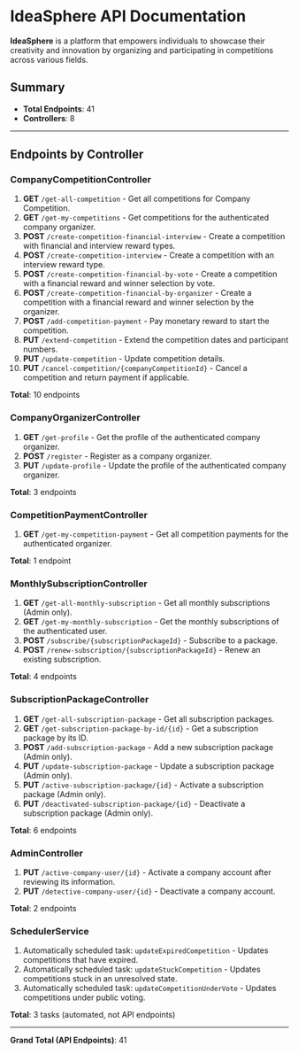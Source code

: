 # IdeaSphere API Documentation

**IdeaSphere** is a platform that empowers individuals to showcase their creativity and innovation by organizing and participating in competitions across various fields.

## Summary
- **Total Endpoints**: 41
- **Controllers**: 8

---

## Endpoints by Controller

### CompanyCompetitionController
1. **GET** `/get-all-competition` - Get all competitions for Company Competition.
2. **GET** `/get-my-competitions` - Get competitions for the authenticated company organizer.
3. **POST** `/create-competition-financial-interview` - Create a competition with financial and interview reward types.
4. **POST** `/create-competition-interview` - Create a competition with an interview reward type.
5. **POST** `/create-competition-financial-by-vote` - Create a competition with a financial reward and winner selection by vote.
6. **POST** `/create-competition-financial-by-organizer` - Create a competition with a financial reward and winner selection by the organizer.
7. **POST** `/add-competition-payment` - Pay monetary reward to start the competition.
8. **PUT** `/extend-competition` - Extend the competition dates and participant numbers.
9. **PUT** `/update-competition` - Update competition details.
10. **PUT** `/cancel-competition/{companyCompetitionId}` - Cancel a competition and return payment if applicable.

**Total**: 10 endpoints

### CompanyOrganizerController
1. **GET** `/get-profile` - Get the profile of the authenticated company organizer.
2. **POST** `/register` - Register as a company organizer.
3. **PUT** `/update-profile` - Update the profile of the authenticated company organizer.

**Total**: 3 endpoints

### CompetitionPaymentController
1. **GET** `/get-my-competition-payment` - Get all competition payments for the authenticated organizer.

**Total**: 1 endpoint

### MonthlySubscriptionController
1. **GET** `/get-all-monthly-subscription` - Get all monthly subscriptions (Admin only).
2. **GET** `/get-my-monthly-subscription` - Get the monthly subscriptions of the authenticated user.
3. **POST** `/subscribe/{subscriptionPackageId}` - Subscribe to a package.
4. **POST** `/renew-subscription/{subscriptionPackageId}` - Renew an existing subscription.

**Total**: 4 endpoints

### SubscriptionPackageController
1. **GET** `/get-all-subscription-package` - Get all subscription packages.
2. **GET** `/get-subscription-package-by-id/{id}` - Get a subscription package by its ID.
3. **POST** `/add-subscription-package` - Add a new subscription package (Admin only).
4. **PUT** `/update-subscription-package` - Update a subscription package (Admin only).
5. **PUT** `/active-subscription-package/{id}` - Activate a subscription package (Admin only).
6. **PUT** `/deactivated-subscription-package/{id}` - Deactivate a subscription package (Admin only).

**Total**: 6 endpoints

### AdminController
1. **PUT** `/active-company-user/{id}` - Activate a company account after reviewing its information.
2. **PUT** `/detective-company-user/{id}` - Deactivate a company account.

**Total**: 2 endpoints

### SchedulerService
1. Automatically scheduled task: `updateExpiredCompetition` - Updates competitions that have expired.
2. Automatically scheduled task: `updateStuckCompetition` - Updates competitions stuck in an unresolved state.
3. Automatically scheduled task: `updateCompetitionUnderVote` - Updates competitions under public voting.

**Total**: 3 tasks (automated, not API endpoints)

---

**Grand Total (API Endpoints)**: 41

